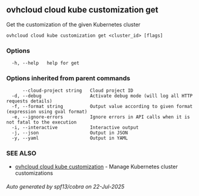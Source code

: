 ## ovhcloud cloud kube customization get

Get the customization of the given Kubernetes cluster

```
ovhcloud cloud kube customization get <cluster_id> [flags]
```

### Options

```
  -h, --help   help for get
```

### Options inherited from parent commands

```
      --cloud-project string   Cloud project ID
  -d, --debug                  Activate debug mode (will log all HTTP requests details)
  -f, --format string          Output value according to given format (expression using gval format)
  -e, --ignore-errors          Ignore errors in API calls when it is not fatal to the execution
  -i, --interactive            Interactive output
  -j, --json                   Output in JSON
  -y, --yaml                   Output in YAML
```

### SEE ALSO

* [ovhcloud cloud kube customization](ovhcloud_cloud_kube_customization.md)	 - Manage Kubernetes cluster customizations

###### Auto generated by spf13/cobra on 22-Jul-2025
